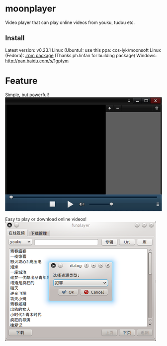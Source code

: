 moonplayer
==========
Video player that can play online videos from youku, tudou etc.


Install
----
Latest version: v0.23.1
Linux (Ubuntu): use this ppa: cos-lyk/moonsoft
Linux (Fedora): [.rpm package](http://pan.baidu.com/s/1GKoUJ ".rpm package") (Thanks ph.linfan for building package)
Windows: <http://pan.baidu.com/s/1gptym>

Feature
====
Simple, but powerful!
<img src="src/screenshot.png?raw=true" title="screenshot" />

Easy to play or download online videos!
<img src="src/screenshot2.png?raw=true" title="screenshot2" />
